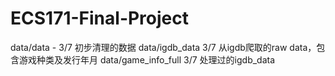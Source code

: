 # ECS171-Final-Project

data/data - 3/7 初步清理的数据
data/igdb_data 3/7 从igdb爬取的raw data，包含游戏种类及发行年月
data/game_info_full 3/7 处理过的igdb_data
